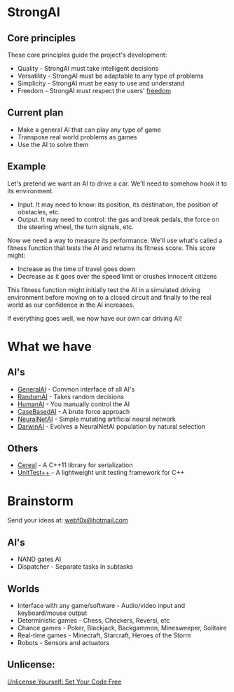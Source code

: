 StrongAI
=========

Core principles
---------------
These core principles guide the project's development:

- Quality - StrongAI must take intelligent decisions
- Versatility - StrongAI must be adaptable to any type of problems
- Simplicity - StrongAI must be easy to use and understand
- Freedom - StrongAI must respect the users' [freedom](https://www.gnu.org/philosophy/free-sw.html)

Current plan
------------
- Make a general AI that can play any type of game
- Transpose real world problems as games
- Use the AI to solve them

Example
-------
Let's pretend we want an AI to drive a car. We'll need to somehow hook it to its environment. 
- Input. It may need to know: its position, its destination, the position of obstacles, etc.
- Output. It may need to control: the gas and break pedals, the force on the steering wheel, the turn signals, etc.

Now we need a way to measure its performance. We'll use what's called a fitness function that tests the AI and returns its fitness score. This score might:
- Increase as the time of travel goes down
- Decrease as it goes over the speed limit or crushes innocent citizens

This fitness function might initially test the AI in a simulated driving environment before moving on to a closed circuit and finally to the real world as our confidence in the AI increases.

If everything goes well, we now have our own car driving AI!

What we have
============

AI's
----
- [GeneralAI](https://github.com/WebF0x/StrongAI/tree/master/AIs/GeneralAI "The starting point") - Common interface of all AI's
- [RandomAI](https://github.com/WebF0x/StrongAI/tree/master/include/StrongAI/AI/RandomAI "As dumb as it gets") - Takes random decisions
- [HumanAI](https://github.com/WebF0x/StrongAI/tree/master/include/StrongAI/AI/HumanAI "Take the commands") - You manually control the AI
- [CaseBasedAI](https://github.com/WebF0x/StrongAI/tree/master/include/StrongAI/AI/CaseBasedAI "May the brute force be with you") - A brute force approach
- [NeuralNetAI](https://github.com/WebF0x/StrongAI/tree/master/include/StrongAI/AI/NeuralNetAI "Pale imitation of nature's greatest achievement") - Simple mutating artificial neural network
- [DarwinAI](https://github.com/WebF0x/StrongAI/tree/master/include/StrongAI/AI/NeuralNetAI "Thanks Darwin") - Evolves a NeuralNetAI population by natural selection

Others
----------
- [Cereal](https://github.com/USCiLab/cereal "cereal, a C++11 library for serialization by University of South California") - A C++11 library for serialization
- [UnitTest++](https://github.com/unittest-cpp/unittest-cpp/ "A lightweight unit testing framework for C++") - A lightweight unit testing framework for C++

Brainstorm
============

Send your ideas at: webf0x@hotmail.com

AI's
----
- NAND gates AI
- Dispatcher - Separate tasks in subtasks

Worlds
------
- Interface with any game/software - Audio/video input and keyboard/mouse output
- Deterministic games - Chess, Checkers, Reversi, etc
- Chance games - Poker, Blackjack, Backgammon, Minesweeper, Solitaire
- Real-time games - Minecraft, Starcraft, Heroes of the Storm
- Robots - Sensors and actuators

Unlicense:
--------
[Unlicense Yourself: Set Your Code Free](http://unlicense.org/ "Unlicense Yourself: Set Your Code Free")
